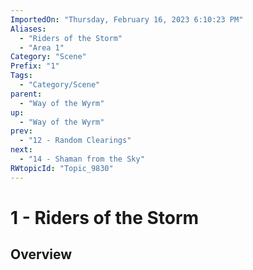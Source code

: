 ```yaml
---
ImportedOn: "Thursday, February 16, 2023 6:10:23 PM"
Aliases:
  - "Riders of the Storm"
  - "Area 1"
Category: "Scene"
Prefix: "1"
Tags:
  - "Category/Scene"
parent:
  - "Way of the Wyrm"
up:
  - "Way of the Wyrm"
prev:
  - "12 - Random Clearings"
next:
  - "14 - Shaman from the Sky"
RWtopicId: "Topic_9830"
---
```

# 1 - Riders of the Storm
## Overview
